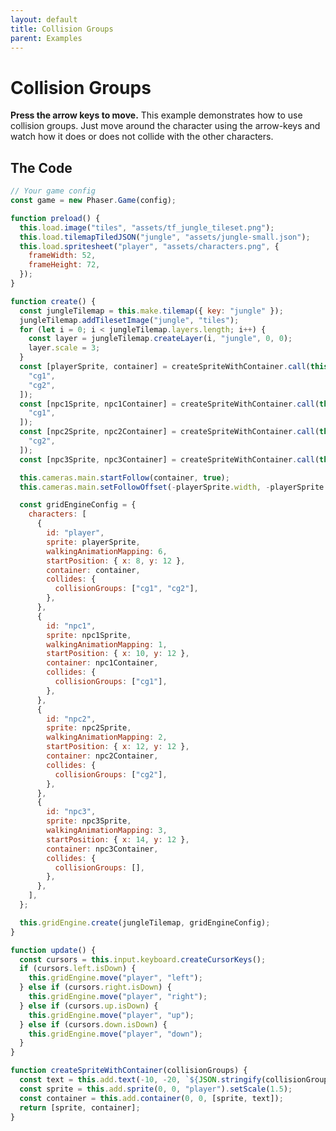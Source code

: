 ```yaml
---
layout: default
title: Collision Groups
parent: Examples
---
```


# Collision Groups

**Press the arrow keys to move.** This example demonstrates how to use collision groups. Just move around the character using the arrow-keys and watch how it does or does not collide with the other characters.

<div id="game"></div>

<script src="js/phaser.min.js"></script>
<script src="js/grid-engine-2.19.0.min.js"></script>
<script src="js/getBasicConfig.js"></script>

<script>
  const config = getBasicConfig(preload, create, update);
  const game = new Phaser.Game(config);

  function preload() {
    this.load.image("tiles", "assets/tf_jungle_tileset.png");
    this.load.tilemapTiledJSON("jungle", "assets/jungle-small.json");
    this.load.spritesheet("player", "assets/characters.png", {
      frameWidth: 52,
      frameHeight: 72,
    });
  }

  function create() {
    const jungleTilemap = this.make.tilemap({ key: "jungle" });
    jungleTilemap.addTilesetImage("jungle", "tiles");
    for (let i = 0; i < jungleTilemap.layers.length; i++) {
      const layer = jungleTilemap.createLayer(i, "jungle", 0, 0);
      layer.scale = 3;
    }
    const [playerSprite, container] = createSpriteWithContainer.call(this, ['cg1', 'cg2']);
    const [npc1Sprite, npc1Container] = createSpriteWithContainer.call(this, ['cg1']);
    const [npc2Sprite, npc2Container] = createSpriteWithContainer.call(this, ['cg2']);
    const [npc3Sprite, npc3Container] = createSpriteWithContainer.call(this, []);
    console.log(npc1Container);

    this.cameras.main.startFollow(container, true);
    this.cameras.main.setFollowOffset(-playerSprite.width, -playerSprite.height);

    const gridEngineConfig = {
      characters: [
        {
          id: "player",
          sprite: playerSprite,
          walkingAnimationMapping: 6,
          startPosition: {x: 8, y: 12},
          container: container,
          collides: {
            collisionGroups: ['cg1', 'cg2']
          }
        },
        {
          id: "npc1",
          sprite: npc1Sprite,
          walkingAnimationMapping: 1,
          startPosition: {x: 10, y: 12},
          container: npc1Container,
          collides: {
            collisionGroups: ['cg1']
          }
        },
        {
          id: "npc2",
          sprite: npc2Sprite,
          walkingAnimationMapping: 2,
          startPosition: {x: 12, y: 12},
          container: npc2Container,
          collides: {
            collisionGroups: ['cg2']
          }
        },
        {
          id: "npc3",
          sprite: npc3Sprite,
          walkingAnimationMapping: 3,
          startPosition: {x: 14, y: 12},
          container: npc3Container,
          collides: {
            collisionGroups: []
          }
        },
      ],
    };

    this.gridEngine.create(jungleTilemap, gridEngineConfig);
  }

  function update() {
    const cursors = this.input.keyboard.createCursorKeys();
    if (cursors.left.isDown) {
      this.gridEngine.move("player", "left");
    } else if (cursors.right.isDown) {
      this.gridEngine.move("player", "right");
    } else if (cursors.up.isDown) {
      this.gridEngine.move("player", "up");
    } else if (cursors.down.isDown) {
      this.gridEngine.move("player", "down");
    }
  }

  function createSpriteWithContainer(collisionGroups) {
    const text = this.add.text(-10, -20, `${JSON.stringify(collisionGroups)}`);
    const sprite = this.add.sprite(0, 0, "player").setScale(1.5);
    const container = this.add.container(0, 0, [sprite, text]);
    return [sprite, container];
  }
</script>

## The Code

```javascript
// Your game config
const game = new Phaser.Game(config);

function preload() {
  this.load.image("tiles", "assets/tf_jungle_tileset.png");
  this.load.tilemapTiledJSON("jungle", "assets/jungle-small.json");
  this.load.spritesheet("player", "assets/characters.png", {
    frameWidth: 52,
    frameHeight: 72,
  });
}

function create() {
  const jungleTilemap = this.make.tilemap({ key: "jungle" });
  jungleTilemap.addTilesetImage("jungle", "tiles");
  for (let i = 0; i < jungleTilemap.layers.length; i++) {
    const layer = jungleTilemap.createLayer(i, "jungle", 0, 0);
    layer.scale = 3;
  }
  const [playerSprite, container] = createSpriteWithContainer.call(this, [
    "cg1",
    "cg2",
  ]);
  const [npc1Sprite, npc1Container] = createSpriteWithContainer.call(this, [
    "cg1",
  ]);
  const [npc2Sprite, npc2Container] = createSpriteWithContainer.call(this, [
    "cg2",
  ]);
  const [npc3Sprite, npc3Container] = createSpriteWithContainer.call(this, []);

  this.cameras.main.startFollow(container, true);
  this.cameras.main.setFollowOffset(-playerSprite.width, -playerSprite.height);

  const gridEngineConfig = {
    characters: [
      {
        id: "player",
        sprite: playerSprite,
        walkingAnimationMapping: 6,
        startPosition: { x: 8, y: 12 },
        container: container,
        collides: {
          collisionGroups: ["cg1", "cg2"],
        },
      },
      {
        id: "npc1",
        sprite: npc1Sprite,
        walkingAnimationMapping: 1,
        startPosition: { x: 10, y: 12 },
        container: npc1Container,
        collides: {
          collisionGroups: ["cg1"],
        },
      },
      {
        id: "npc2",
        sprite: npc2Sprite,
        walkingAnimationMapping: 2,
        startPosition: { x: 12, y: 12 },
        container: npc2Container,
        collides: {
          collisionGroups: ["cg2"],
        },
      },
      {
        id: "npc3",
        sprite: npc3Sprite,
        walkingAnimationMapping: 3,
        startPosition: { x: 14, y: 12 },
        container: npc3Container,
        collides: {
          collisionGroups: [],
        },
      },
    ],
  };

  this.gridEngine.create(jungleTilemap, gridEngineConfig);
}

function update() {
  const cursors = this.input.keyboard.createCursorKeys();
  if (cursors.left.isDown) {
    this.gridEngine.move("player", "left");
  } else if (cursors.right.isDown) {
    this.gridEngine.move("player", "right");
  } else if (cursors.up.isDown) {
    this.gridEngine.move("player", "up");
  } else if (cursors.down.isDown) {
    this.gridEngine.move("player", "down");
  }
}

function createSpriteWithContainer(collisionGroups) {
  const text = this.add.text(-10, -20, `${JSON.stringify(collisionGroups)}`);
  const sprite = this.add.sprite(0, 0, "player").setScale(1.5);
  const container = this.add.container(0, 0, [sprite, text]);
  return [sprite, container];
}
```
